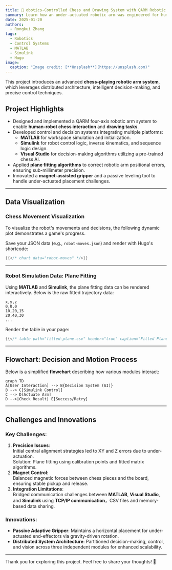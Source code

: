 ```yaml
---
title: 🤖 obotics-Controlled Chess and Drawing System with QARM Robotic ArmR
summary: Learn how an under-actuated robotic arm was engineered for human-robot chess-playing and drawing, with innovative architecture and precision control.
date: 2025-01-20
authors:
  - Rongkui Zhang
tags:
  - Robotics
  - Control Systems
  - MATLAB
  - Simulink
  - Hugo
image:
  caption: "Image credit: [**Unsplash**](https://unsplash.com)"
---
```


This project introduces an advanced **chess-playing robotic arm system**, which leverages distributed architecture, intelligent decision-making, and precise control techniques.

## Project Highlights

- Designed and implemented a QARM four-axis robotic arm system to enable **human-robot chess interaction** and **drawing tasks**.
- Developed control and decision systems integrating multiple platforms:  
  - **MATLAB** for workspace simulation and initialization.  
  - **Simulink** for robot control logic, inverse kinematics, and sequence logic design.  
  - **Visual Studio** for decision-making algorithms utilizing a pre-trained chess AI.
- Applied **plane fitting algorithms** to correct robotic arm positional errors, ensuring sub-millimeter precision.  
- Innovated a **magnet-assisted gripper** and a passive leveling tool to handle under-actuated placement challenges.  

---

## Data Visualization

### Chess Movement Visualization

To visualize the robot's movements and decisions, the following dynamic plot demonstrates a game's progress.

Save your JSON data (e.g., `robot-moves.json`) and render with Hugo's shortcode:

```go
{{</* chart data="robot-moves" */>}}
```

---

### Robot Simulation Data: Plane Fitting

Using **MATLAB** and **Simulink**, the plane fitting data can be rendered interactively. Below is the raw fitted trajectory data:

```csv
x,y,z
0,0,0
10,20,15
20,40,30
...
```

Render the table in your page:

```go
{{</* table path="fitted-plane.csv" header="true" caption="Fitted Plane Data for Robotic Arm Correction" */>}}
```

---

## Flowchart: Decision and Motion Process

Below is a simplified **flowchart** describing how various modules interact:

```mermaid
graph TD
A[User Interaction] --> B{Decision System (AI)}
B --> C[Simulink Control]
C --> D[Actuate Arm]
D -->|Check Result| E[Success/Retry]
```

---

## Challenges and Innovations

### Key Challenges:
1. **Precision Issues**:  
   Initial central alignment strategies led to XY and Z errors due to under-actuation.  
   Solution: Plane fitting using calibration points and fitted matrix algorithms.
2. **Magnet Control**:  
   Balanced magnetic forces between chess pieces and the board, ensuring stable pickup and release.
3. **Integration Limitations**:  
   Bridged communication challenges between **MATLAB**, **Visual Studio**, and **Simulink** using **TCP/IP communication**，CSV files and memory-based data sharing.

### Innovations:
- **Passive Adaptive Gripper**: Maintains a horizontal placement for under-actuated end-effectors via gravity-driven rotation.
- **Distributed System Architecture**: Partitioned decision-making, control, and vision across three independent modules for enhanced scalability.



---

Thank you for exploring this project. Feel free to share your thoughts! 🙌
